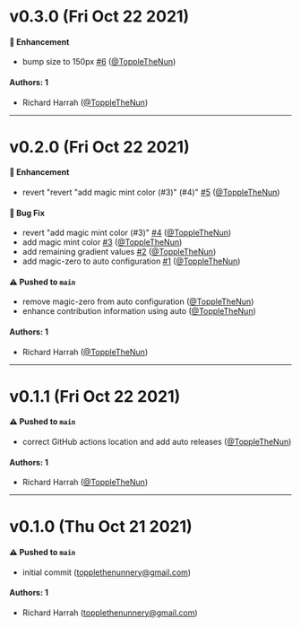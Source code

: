# v0.3.0 (Fri Oct 22 2021)

#### 🚀 Enhancement

- bump size to 150px [#6](https://github.com/ToppleTheNun/css-library-example/pull/6) ([@ToppleTheNun](https://github.com/ToppleTheNun))

#### Authors: 1

- Richard Harrah ([@ToppleTheNun](https://github.com/ToppleTheNun))

---

# v0.2.0 (Fri Oct 22 2021)

#### 🚀 Enhancement

- revert "revert "add magic mint color (#3)" (#4)" [#5](https://github.com/ToppleTheNun/css-library-example/pull/5) ([@ToppleTheNun](https://github.com/ToppleTheNun))

#### 🐛 Bug Fix

- revert "add magic mint color (#3)" [#4](https://github.com/ToppleTheNun/css-library-example/pull/4) ([@ToppleTheNun](https://github.com/ToppleTheNun))
- add magic mint color [#3](https://github.com/ToppleTheNun/css-library-example/pull/3) ([@ToppleTheNun](https://github.com/ToppleTheNun))
- add remaining gradient values [#2](https://github.com/ToppleTheNun/css-library-example/pull/2) ([@ToppleTheNun](https://github.com/ToppleTheNun))
- add magic-zero to auto configuration [#1](https://github.com/ToppleTheNun/css-library-example/pull/1) ([@ToppleTheNun](https://github.com/ToppleTheNun))

#### ⚠️ Pushed to `main`

- remove magic-zero from auto configuration ([@ToppleTheNun](https://github.com/ToppleTheNun))
- enhance contribution information using auto ([@ToppleTheNun](https://github.com/ToppleTheNun))

#### Authors: 1

- Richard Harrah ([@ToppleTheNun](https://github.com/ToppleTheNun))

---

# v0.1.1 (Fri Oct 22 2021)

#### ⚠️ Pushed to `main`

- correct GitHub actions location and add auto releases ([@ToppleTheNun](https://github.com/ToppleTheNun))

#### Authors: 1

- Richard Harrah ([@ToppleTheNun](https://github.com/ToppleTheNun))

---

# v0.1.0 (Thu Oct 21 2021)

#### ⚠️ Pushed to `main`

- initial commit (topplethenunnery@gmail.com)

#### Authors: 1

- Richard Harrah (topplethenunnery@gmail.com)
